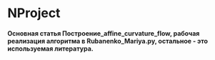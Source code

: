 # NProject
#### Основная статья Построение_affine_curvature_flow, рабочая реализация алгоритма в Rubanenko_Mariya.py, остальное - это используемая литература.

